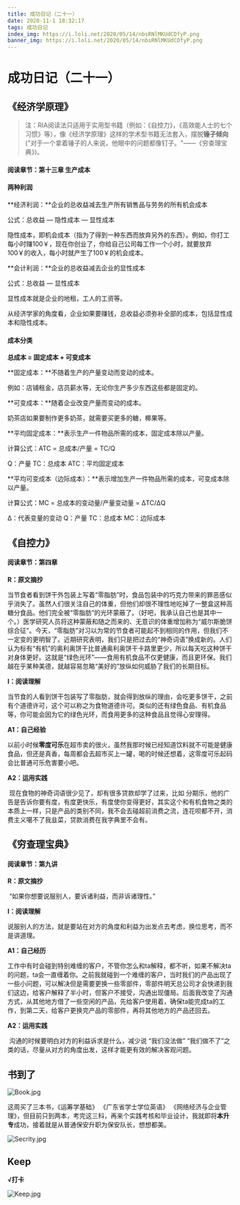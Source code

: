 ```yaml
---
title: 成功日记（二十一）
date: 2020-11-1 18:32:17
tags: 成功日记
index_img: https://i.loli.net/2020/05/14/nbsRNlMKUdCDfyP.png
banner_img: https://i.loli.net/2020/05/14/nbsRNlMKUdCDfyP.png
---
```






# 成功日记（二十一）



## 《经济学原理》

> 注：RIA阅读法只适用于实用型书籍（例如：《自控力》，《高效能人士的七个习惯》等），像《经济学原理》这样的学术型书籍无法套入，摆脱**锤子倾向**("对于一个拿着锤子的人来说，他眼中的问题都像钉子。"——《穷查理宝典》)。

#### 阅读章节：第十三章 生产成本

#### 两种利润

**经济利润：**企业的总收益减去生产所有销售品与劳务的所有机会成本

公式：总收益 — 隐性成本 — 显性成本

隐性成本，即机会成本（指为了得到一种东西而放弃另外的东西）。例如，你打工每小时赚100￥，现在你创业了，你给自己公司每工作一个小时，就要放弃100￥的收入，每小时就产生了100￥的机会成本。

**会计利润：**企业的总收益减去企业的显性成本

公式：总收益 — 显性成本

显性成本就是企业的地租，工人的工资等。

​		从经济学家的角度看，企业如果要赚钱，总收益必须弥补全部的成本，包括显性成本和隐性成本。



#### 成本分类

**总成本 = 固定成本 + 可变成本**

**固定成本：**不随着生产的产量变动而变动的成本。

例如：店铺租金，店员薪水等，无论你生产多少东西这些都是固定的。

**可变成本：**随着企业改变产量而变动的成本。

奶茶店如果要制作更多奶茶，就需要买更多的糖，椰果等。

**平均固定成本：**表示生产一件物品所需的成本，固定成本除以产量。

计算公式：ATC = 总成本/产量 = TC/Q

Q：产量	TC：总成本	ATC：平均固定成本

**平均可变成本（边际成本）：**表示增加生产一件物品所需的成本，可变成本除以产量。

计算公式：MC = 总成本的变动量/产量变动量 = ΔTC/ΔQ

Δ：代表变量的变动	Q：产量	TC：总成本	MC：边际成本





## 《自控力》

#### 阅读章节：第四章

**R：原文摘抄**

​		当节食者看到饼干外包装上写着“零脂肪”时，食品包装中的巧克力带来的罪恶感似乎消失了。虽然人们很关注自己的体重，但他们却很不理性地吃掉了一整盒这种高糖分食品。他们完全被“零脂肪”的光环蒙蔽了。（好吧，我承认自己也是其中一个。）医学研究人员将这种蒙蔽和随之而来的、无意识的体重增加称为“威尔斯脆饼综合征”。今天，“零脂肪”对习以为常的节食者可能起不到相同的作用，但我们不一定变的更明智了。近期研究表明，我们只是把过去的“神奇词语”换成新的。人们认为标有“有机”的奥利奥饼干比普通奥利奥饼干卡路里更少，所以每天吃这种饼干对身体更好。这就是“绿色光环”——食用有机食品不仅更健康，而且更环保。我们越在乎某种美德，就越容易忽略“美好的”放纵如何威胁了我们的长期目标。

**I：阅读理解**

​		当节食的人看到饼干包装写了零脂肪，就会得到放纵的理由，会吃更多饼干，之前有个道德许可，这个可以称之为食物道德许可。类似的还有绿色食品、有机食品等，你可能会因为它的绿色光环，而食用更多的这种食品且觉得心安理得。

**A1：自己经验**

​		以前小时候**零度可乐**在超市卖的很火，虽然我那时候已经知道饮料就不可能是健康食品，但还是真香，每周都会去超市买上一罐，喝的时候还想着，这零度可乐起码会比普通可乐危害要小吧。

**A2：运用实践**

​		现在食物的神奇词语很少见了，却有很多贷款却学了过来，比如 分期乐，他的广告是告诉你要有度，有度更快乐，有度使你变得更好，其实这个和有机食物之类的本质上一样，只是产品的类别不同，我不会去碰超前消费之流，连花呗都不开，消费主义噶不了我韭菜，贷款消费在我字典里不会有。





## 《穷查理宝典》

#### 阅读章节：第九讲

**R：原文摘抄**

​		“如果你想要说服别人，要诉诸利益，而非诉诸理性。”

**I：阅读理解**

​		说服别人的方法，就是要站在对方的角度和利益为出发点去考虑，换位思考，而不是讲道理。

**A1：自己经历**

​		工作中有时会碰到特别难缠的客户，不管你怎么和ta解释，都不听，如果不解决ta的问题，ta会一直缠着你。之前我就碰到一个难缠的客户，当时我们的产品出现了一些小问题，可以解决但是需要更换一些零部件，零部件明天总公司才会快递到我们这边，给客户解释了半小时，但客户不接受，沟通出现僵局。后面我改变了沟通方式，从其他地方借了一些空闲的产品，先给客户使用着，确保ta能完成ta的工作，到第二天，给客户更换完产品的零部件，再将其他地方的产品还回去。

**A2：运用实践**

​		沟通的时候要明白对方的利益诉求是什么，减少说 “我们没法做” “我们做不了”之类的话，尽量从对方的角度出发，这样才能更有效的解决客观问题。





## 书到了

![Book.jpg](https://i.loli.net/2020/11/01/yTzcpN1OMDRBKfr.jpg)

这周买了三本书，《运筹学基础》 《广东省学士学位英语》 《网络经济与企业管理》，但目前只到两本，考完这三科，再来个实践考核和毕业设计，我就即将**本升专**成功，接着就是从普通保安升职为保安队长，想想都美。

![Secrity.jpg](https://i.loli.net/2020/11/01/vC5hbtcY9DIQTGm.jpg)



## Keep

**√打卡**

![Keep.jpg](https://i.loli.net/2020/10/31/ElhXHVdJaMqUze5.jpg)
